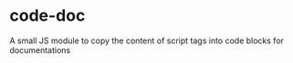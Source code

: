 # code-doc
A small JS module to copy the content of script tags into code blocks for documentations
